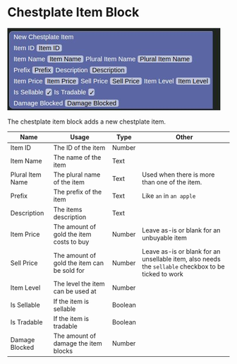 # Chestplate Item Block

![Chestplate Item Block](../../images/items/chestplate.jpg)

The chestplate item block adds a new chestplate item.

| Name             | Usage                                       | Type    | Other                                                                                                |
|------------------|---------------------------------------------|---------|------------------------------------------------------------------------------------------------------|
| Item ID          | The ID of the item                          | Number  |                                                                                                      |
| Item Name        | The name of the item                        | Text    |                                                                                                      |
| Plural Item Name | The plural name of the item                 | Text    | Used when there is more than one of the item.                                                        |
| Prefix           | The prefix of the item                      | Text    | Like `an` in `an apple`                                                                              |
| Description      | The items description                       | Text    |                                                                                                      |
| Item Price       | The amount of gold the item costs to buy    | Number  | Leave as-is or blank for an unbuyable item                                                           |
| Sell Price       | The amount of gold the item can be sold for | Number  | Leave as-is or blank for an unsellable item, also needs the `sellable` checkbox to be ticked to work |
| Item Level       | The level the item can be used at           | Number  |                                                                                                      |
| Is Sellable      | If the item is sellable                     | Boolean |                                                                                                      |
| Is Tradable      | If the item is tradable                     | Boolean |                                                                                                      |
| Damage Blocked   | The amount of damage the item blocks        | Number  |                                                                                                      |